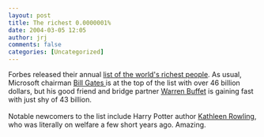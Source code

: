 ```yaml
---
layout: post
title: The richest 0.0000001%
date: 2004-03-05 12:05
author: jrj
comments: false
categories: [Uncategorized]
---
```

Forbes released their annual <a href="http://www.forbes.com/maserati/billionaires2004/bill04land.html" target="_blank">list of the world's richest people</a>. As usual, Microsoft chairman <a href="http://www.forbes.com/maserati/billionaires2004/LIRBH69.html?passListId=10&amp;passYear=2004&amp;passListType=Person&amp;uniqueId=BH69&amp;datatype=Person" target="_blank">Bill Gates </a>is at the top of the list with over 46 billion dollars, but his good friend and bridge partner <a href="http://www.forbes.com/finance/lists/10/2004/LIR.jhtml?passListId=10&amp;passYear=2004&amp;passListType=Person&amp;uniqueId=C0R3&amp;datatype=Person" target="_blank">Warren Buffet</a> is gaining fast with just shy of 43 billion.<br /><br />Notable newcomers to the list include Harry Potter author <a href="http://www.forbes.com/maserati/billionaires2004/bill04land.html" target="_new">Kathleen Rowling</a>, who was literally on welfare a few short years ago. Amazing.
